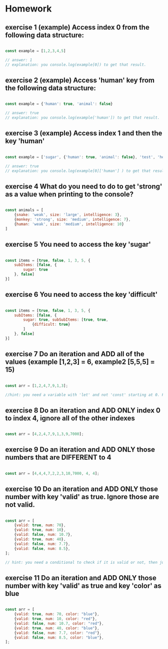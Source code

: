 # Homework

## exercise 1 (example) Access index 0 from the following data structure:

```javascript

const example = [1,2,3,4,5]

// answer: 1 
// explanation: you console.log(example[0]) to get that result.
```
## exercise 2 (example) Access 'human' key from the following data structure:

```javascript

const example = {'human': true, 'animal': false}

// answer: true
// explanation: you console.log(example['human']) to get that result.

```
## exercise 3 (example) Access index 1 and then the key 'human'
```javascript

const example = ['sugar', {'human': true, 'animal': false}, 'test', 'hello']

// answer: true
// explanation: you console.log(example[0]['human'] ) to get that result.

```
## exercise 4 What do you need to do to get 'strong' as a value when printing to the console?

```javascript

const animals = [
    {snake: 'weak', size: 'large', intelligence: 3},
    {monkey: 'strong', size: 'medium', intelligence: 7},
    {human: 'weak', size: 'medium', intelligence: 10}
]

```

## exercise 5 You need to access the key 'sugar'

```javascript

const items = [true, false, 1, 3, 5, {
    subItems: [false, {
        sugar: true
    }, false]
}]

```

## exercise 6 You need to access the key 'difficult'

```javascript

const items = [true, false, 1, 3, 5, {
    subItems: [false, {
        sugar: true, subSubItems: [true, true,
            {difficult: true}
        ]
    }, false]
}]

```

## exercise 7 Do an iteration and ADD all of the values (example [1,2,3] = 6, example2 [5,5,5] = 15)

```javascript

const arr = [1,2,4,7,9,1,3];

//hint: you need a variable with 'let' and not 'const' starting at 0. For every iteration you add the current value in the iteration with what you have in that variable, eventually you will get the sum of all values.

```

## exercise 8 Do an iteration and ADD ONLY index 0 to index 4, ignore all of the other indexes

```javascript

const arr = [4,2,4,7,9,1,3,9,7000];

```

## exercise 9 Do an iteration and ADD ONLY those numbers that are DIFFERENT to 4

```javascript

const arr = [4,4,4,7,2,2,3,10,7000, 4, 4];

```
## exercise 10 Do an iteration and ADD ONLY those number with key 'valid' as true. Ignore those are not valid.

```javascript

const arr = [
    {valid: true, num: 70},
    {valid: true, num: 10},
    {valid: false, num: 10.7},
    {valid: true, num: 40},
    {valid: false, num: 7.7},
    {valid: false, num: 8.5},
];

// hint: you need a conditional to check if it is valid or not, then just add the key num to a variable that you will create to store the total.
```

## exercise 11 Do an iteration and ADD ONLY those number with key 'valid' as true and key 'color' as blue

```javascript

const arr = [
    {valid: true, num: 70, color: "blue"},
    {valid: true, num: 10, color: "red"},
    {valid: false, num: 10.7, color: "red"},
    {valid: true, num: 40, color: "blue"},
    {valid: false, num: 7.7, color: "red"},
    {valid: false, num: 8.5, color: "blue"},
];

```